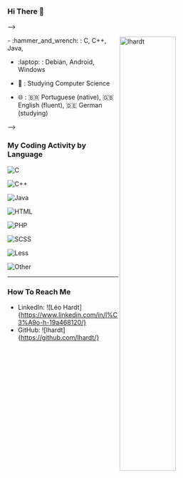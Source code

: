 ### Hi There :wave:
-->

<img align="right" width="50%" src="https://github-readme-stats.vercel.app/api?username=lhardt&show_icons=true&theme=gotham" alt="lhardt">
- :hammer_and_wrench: : C, C++, Java,

- :laptop: : Debian, Android, Windows

- :seedling: : Studying Computer Science  	

- :globe_with_meridians: : :brazil: Portuguese (native), :uk: English (fluent), :de: German (studying)

-->

### My Coding Activity by Language

![C](https://img.shields.io/static/v1?style=flat-square&label=%E2%A0%80&color=555&labelColor=%23555555&message=C%EF%B8%B135.9%25)

![C++](https://img.shields.io/static/v1?style=flat-square&label=%E2%A0%80&color=555&labelColor=%23f34b7d&message=C%2B%2B%EF%B8%B125.3%25)

![Java](https://img.shields.io/static/v1?style=flat-square&label=%E2%A0%80&color=555&labelColor=%23b07219&message=Java%EF%B8%B111.6%25)

![HTML](https://img.shields.io/static/v1?style=flat-square&label=%E2%A0%80&color=555&labelColor=%23e34c26&message=HTML%EF%B8%B110.2%25)

![PHP](https://img.shields.io/static/v1?style=flat-square&label=%E2%A0%80&color=555&labelColor=%234F5D95&message=PHP%EF%B8%B14.4%25)

![SCSS](https://img.shields.io/static/v1?style=flat-square&label=%E2%A0%80&color=555&labelColor=%23c6538c&message=SCSS%EF%B8%B12.9%25)

![Less](https://img.shields.io/static/v1?style=flat-square&label=%E2%A0%80&color=555&labelColor=%231d365d&message=Less%EF%B8%B12.9%25)

![Other](https://img.shields.io/static/v1?style=flat-square&label=%E2%A0%80&color=555&labelColor=%23ededed&message=Other%EF%B8%B16.5%25)


---

### How To Reach Me

- LinkedIn: ![Léo Hardt]{https://www.linkedin.com/in/l%C3%A9o-h-19a468120/}
- GitHub: ![lhardt]{https://github.com/lhardt/}
